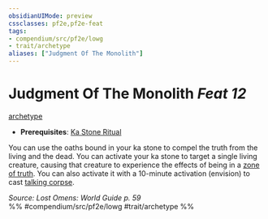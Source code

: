 ```yaml
---
obsidianUIMode: preview
cssclasses: pf2e,pf2e-feat
tags:
- compendium/src/pf2e/lowg
- trait/archetype
aliases: ["Judgment Of The Monolith"]
---
```

# Judgment Of The Monolith  *Feat 12*  
[archetype](rules/traits/archetype.md "Archetype Feat Trait")  

- **Prerequisites**: [Ka Stone Ritual](compendium/feats/ka-stone-ritual-lowg.md)

You can use the oaths bound in your ka stone to compel the truth from the living and the dead. You can activate your ka stone to target a single living creature, causing that creature to experience the effects of being in a [zone of truth](compendium/spells/zone-of-truth.md). You can also activate it with a 10-minute activation (envision) to cast [talking corpse](compendium/spells/talking-corpse.md).

*Source: Lost Omens: World Guide p. 59*  
%% #compendium/src/pf2e/lowg #trait/archetype %%